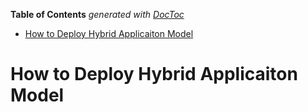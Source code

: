 <!-- START doctoc generated TOC please keep comment here to allow auto update -->
<!-- DON'T EDIT THIS SECTION, INSTEAD RE-RUN doctoc TO UPDATE -->
**Table of Contents**  *generated with [DocToc](https://github.com/thlorenz/doctoc)*

- [How to Deploy Hybrid Applicaiton Model](#how-to-deploy-hybrid-applicaiton-model)

<!-- END doctoc generated TOC please keep comment here to allow auto update -->

# How to Deploy Hybrid Applicaiton Model
